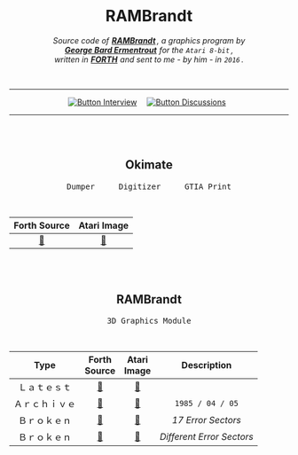 
<br>

<div align = center>

# RAMBrandt

*Source code of **[RAMBrandt]** , a graphics program by* <br>
***[George Bard Ermentrout]*** *for the `Atari 8-bit` ,* <br>
*written in **[FORTH]** and sent to me - by him - in `2016` .*

<br>

---

[![Button Interview]][Interview]   
[![Button Discussions]][Discussions] 

---

<br>
<br>

## Okimate

<kbd>  Dumper  </kbd>  <kbd>  Digitizer  </kbd>  <kbd>  GTIA Print  </kbd>

<br>

| Forth Source        | Atari Image
|:-------------------:|:------------------:
| [📂][Forth Okimate] | [💾][Image Okimate] 

<br>
<br>

## RAMBrandt

<kbd>  3D Graphics Module  </kbd>

<br>

| Type         | Forth<br>Source    | Atari<br>Image     | Description
|:------------:|:------------------:|:------------------:|:-----------:
| Ｌａｔｅｓｔ   | [📂][Forth Latest] | [💾][Image Latest] |
| Ａｒｃｈｉｖｅ | [📂][Forth 1985]   | [💾][Image 1985]   | `1985 / 04 / 05`
| Ｂｒｏｋｅｎ   | [📂][Forth A]      | [💾][Image A]      | *17 Error Sectors*
| Ｂｒｏｋｅｎ   | [📂][Forth B]      | [💾][Image B]      | *Different Error Sectors*

</div>

<br>

<!----------------------------------------------------------------------------->

[George Bard Ermentrout]: https://sites.pitt.edu/~phase/
[Discussions]: https://atariage.com/forums/topic/258707-rambrandt-source-code-more-from-bard-ermentrout/
[RAMBrandt]: http://www.atarimania.com/utility-atari-400-800-xl-xe-rambrandt_12480.html"
[Interview]: http://ataripodcast.libsyn.com/antic-interview-224-bard-ermentrout-rambrandt
[Forth]: https://forth-standard.org/

<!----------------------------{ Atari Disk Images }---------------------------->

[Image Okimate]: Binaries/Okimate.atr          'Atari Disk Image'
[Image Latest]:  Binaries/RAMBrandt/Latest.atr 'Atari Disk Image'
[Image 1985]:    Binaries/RAMBrandt/1985.atr   'Atari Disk Image'
[Image B]:       Binaries/RAMBrandt/3.atr      'Atari Disk Image'
[Image A]:       Binaries/RAMBrandt/2.atr      'Atari Disk Image'


<!------------------------------{ Source Code }-------------------------------->

[Forth Okimate]: Source/Okimate.forth          'Forth Source Code'
[Forth Latest]:  Source/RAMBrandt/Latest.forth 'Forth Source Code' 
[Forth 1985]:    Source/RAMBrandt/1985.forth   'Forth Source Code'
[Forth B]:       Source/RAMBrandt/3.forth      'Forth Source Code'
[Forth A]:       Source/RAMBrandt/2.forth      'Forth Source Code'


<!-------------------------------{ Buttons }----------------------------------->

[Button Discussions]: https://img.shields.io/badge/Discussions-0a497a?style=for-the-badge&logoColor=white&logo=AskUbuntu
[Button Interview]: https://img.shields.io/badge/Interview-d8a228?style=for-the-badge&logoColor=white&logo=Atari
